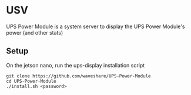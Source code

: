 # USV

UPS Power Module is a system server to display the UPS Power Module's power (and other stats)


## Setup

On the jetson nano, run the ups-display installation script

    git clone https://github.com/waveshare/UPS-Power-Module
    cd UPS-Power-Module
    ./install.sh <password>

